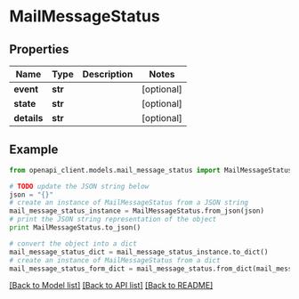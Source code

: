 # MailMessageStatus


## Properties
Name | Type | Description | Notes
------------ | ------------- | ------------- | -------------
**event** | **str** |  | [optional] 
**state** | **str** |  | [optional] 
**details** | **str** |  | [optional] 

## Example

```python
from openapi_client.models.mail_message_status import MailMessageStatus

# TODO update the JSON string below
json = "{}"
# create an instance of MailMessageStatus from a JSON string
mail_message_status_instance = MailMessageStatus.from_json(json)
# print the JSON string representation of the object
print MailMessageStatus.to_json()

# convert the object into a dict
mail_message_status_dict = mail_message_status_instance.to_dict()
# create an instance of MailMessageStatus from a dict
mail_message_status_form_dict = mail_message_status.from_dict(mail_message_status_dict)
```
[[Back to Model list]](../README.md#documentation-for-models) [[Back to API list]](../README.md#documentation-for-api-endpoints) [[Back to README]](../README.md)



